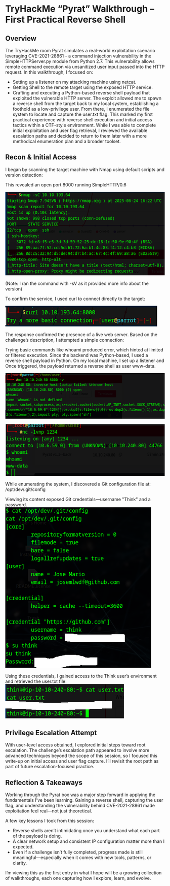 # TryHackMe “Pyrat” Walkthrough – First Practical Reverse Shell

## Overview  
The TryHackMe room Pyrat simulates a real-world exploitation scenario leveraging CVE-2021-28861 - a command injection vulnerability in the SimpleHTTPServer.py module from Python 2.7. This vulnerability allows remote command execution via unsanitized user input passed into the HTTP request.
In this walkthrough, I focused on:
- Setting up a listener on my attacking machine using netcat.
- Getting Shell to the remote target using the exposed HTTP service.
- Crafting and executing a Python-based reverse shell payload that exploited the vulnerable HTTP server.
The exploit allowed me to spawn a reverse shell from the target back to my local system, establishing a foothold as a low-privilege user. From there, I enumerated the file system to locate and capture the user.txt flag. This marked my first practical experience with reverse shell execution and initial access tactics within a CTF-style environment.
While I was able to complete initial exploitation and user flag retrieval, I reviewed the available escalation paths and decided to return to them later with a more methodical enumeration plan and a broader toolset.

## Recon & Initial Access

I began by scanning the target machine with Nmap using default scripts and version detection:

This revealed an open port 8000 running SimpleHTTP/0.6

![Nmap scan](nmap.png)

(Note: I ran the command with -sV as it provided more info about the version)

To confirm the service, I used curl to connect directly to the target:


![curl](curl.png)

The response confirmed the presence of a live web server. Based on the challenge’s description, I attempted a simple connection:


Trying basic commands like whoami produced error, which hinted at limited or filtered execution. Since the backend was Python-based, I used a reverse shell payload in Python.
On my local machine, I set up a listener and Once triggered, the payload returned a reverse shell as user www-data.


![netcat](nc1.png)


![Netcat](nc.png)



While enumerating the system, I discovered a Git configuration file at:
/opt/dev/.git/config

Viewing its content exposed Git credentials—username "Think" and a password.
![git config file](userinfo.png)

Using these credentials, I gained access to the Think user’s environment and retrieved the user.txt file:
![flag](userflag.png)

## Privilege Escalation Attempt

With user-level access obtained, I explored initial steps toward root escalation. The challenge’s escalation path appeared to involve more advanced techniques beyond the scope of this session, so I focused this write-up on initial access and user flag capture. I’ll revisit the root path as part of future escalation-focused practice.

## Reflection & Takeaways

Working through the Pyrat box was a major step forward in applying the fundamentals I’ve been learning. Gaining a reverse shell, capturing the user flag, and understanding the vulnerability behind CVE-2021-28861 made exploitation feel real—not just theoretical.

A few key lessons I took from this session:
- Reverse shells aren’t intimidating once you understand what each part of the payload is doing.
- A clear network setup and consistent IP configuration matter more than I expected.
- Even if a challenge isn’t fully completed, progress made is still meaningful—especially when it comes with new tools, patterns, or clarity.

I’m viewing this as the first entry in what I hope will be a growing collection of walkthroughs, each one capturing how I explore, learn, and evolve.

